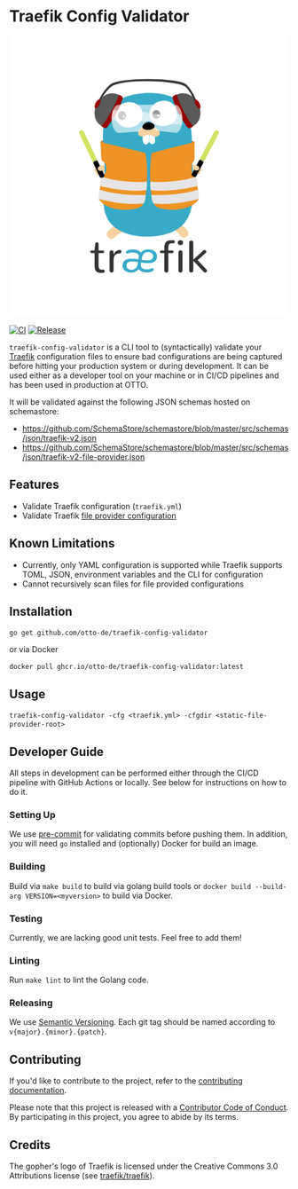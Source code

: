 # Traefik Config Validator

<p align="center">
<img src="https://github.com/traefik/traefik/raw/master/docs/content/assets/img/traefik.logo.png" alt="Traefik" title="Traefik" />
</p>

[![CI](https://github.com/otto-de/traefik-config-validator/actions/workflows/My_CI.yml/badge.svg)](https://github.com/otto-de/traefik-config-validator/actions/workflows/My_CI.yml)
[![Release](https://github.com/otto-de/traefik-config-validator/actions/workflows/My_Release.yml/badge.svg)](https://github.com/otto-de/traefik-config-validator/actions/workflows/My_Release.yml)

`traefik-config-validator` is a CLI tool to (syntactically) validate your [Traefik](https://doc.traefik.io/traefik) configuration files to ensure bad configurations are being captured before hitting your production system or during development.
It can be used either as a developer tool on your machine or in CI/CD pipelines and has been used in production at OTTO.

It will be validated against the following JSON schemas hosted on schemastore:

- https://github.com/SchemaStore/schemastore/blob/master/src/schemas/json/traefik-v2.json
- https://github.com/SchemaStore/schemastore/blob/master/src/schemas/json/traefik-v2-file-provider.json

## Features

- Validate Traefik configuration (`traefik.yml`)
- Validate Traefik [file provider configuration](https://doc.traefik.io/traefik/providers/file/)

## Known Limitations

- Currently, only YAML configuration is supported while Traefik supports TOML, JSON, environment variables and the CLI for configuration
- Cannot recursively scan files for file provided configurations

## Installation

```
go get github.com/otto-de/traefik-config-validator
```

or via Docker

```
docker pull ghcr.io/otto-de/traefik-config-validator:latest
```

## Usage

```
traefik-config-validator -cfg <traefik.yml> -cfgdir <static-file-provider-root>
```

## Developer Guide

All steps in development can be performed either through the CI/CD pipeline with GitHub Actions or locally. See below for instructions on how to do it.

### Setting Up

We use [pre-commit](https://pre-commit.com/) for validating commits before pushing them. In addition, you will need `go` installed and (optionally) Docker for build an image.

### Building

Build via `make build` to build via golang build tools or `docker build --build-arg VERSION=<myversion>` to build via Docker.

### Testing

Currently, we are lacking good unit tests. Feel free to add them!

### Linting

Run `make lint` to lint the Golang code.

### Releasing

We use [Semantic Versioning](https://semver.org/). Each git tag should be named according to `v{major}.{minor}.{patch}`.

## Contributing

If you'd like to contribute to the project, refer to the [contributing documentation](CONTRIBUTING.md).

Please note that this project is released with a [Contributor Code of Conduct](CODE_OF_CONDUCT.md).
By participating in this project, you agree to abide by its terms.

## Credits

The gopher's logo of Traefik is licensed under the Creative Commons 3.0 Attributions license (see [traefik/traefik](https://github.com/traefik/traefik)).
